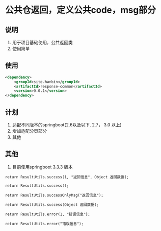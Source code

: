
# 公共仓返回，定义公共code，msg部分
## 说明
1. 用于项目基础使用，公共返回类
2. 使用简单

## 使用
~~~ xml
<dependency>
    <groupId>site.hanbin</groupId>
    <artifactId>response-common</artifactId>
    <version>0.0.1</version>
</dependency>
~~~

## 计划
1. 适配不同版本的springboot(2.6以及以下, 2.7， 3.0 以上)
2. 增加适配分页部分
3. 其他

## 其他
1. 目前使用springboot 3.3.3 版本


~~~
return ResultUtils.success(1, "返回信息", Object 返回数据);

return ResultUtils.success();

return ResultUtils.successOnlyMsg("返回信息");

return ResultUtils.success(Object 返回数据);

return ResultUtils.error(1, "错误信息");

return ResultUtils.error("错误信息");
~~~